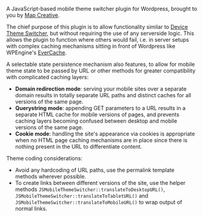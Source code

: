 A JavaScript-based mobile theme switcher plugin for Wordpress, brought to you by [Map Creative](http://mapcreative.com.au/).

The chief purpose of this plugin is to allow functionality similar to [Device Theme Switcher](http://wordpress.org/plugins/device-theme-switcher/), but without requiring the use of any serverside logic. This allows the plugin to function where others would fail, i.e. in server setups with complex caching mechanisms sitting in front of Wordpress like WPEngine's [EverCache](http://wpengine.com/scale-to-millions-of-hits-a-day-or-hour/).

A selectable state persistence mechanism also features, to allow for mobile theme state to be passed by URL or other methods for greater compatibility with complicated caching layers:

* **Domain redirection mode**: serving your mobile sites over a separate domain results in totally separate URL paths and distinct caches for all versions of the same page.
* **Querystring mode**: appending GET parameters to a URL results in a separate HTML cache for mobile versions of pages, and prevents caching layers becoming confused between desktop and mobile versions of the same page.
* **Cookie mode**: handling the site's appearance via cookies is appropriate when no HTML page caching mechanisms are in place since there is nothing present in the URL to differentiate content.

Theme coding considerations:

* Avoid any hardcoding of URL paths, use the permalink template methods wherever possible.
* To create links between different versions of the site, use the helper methods `JSMobileThemeSwitcher::translateToDesktopURL()`, `JSMobileThemeSwitcher::translateToTabletURL()` and `JSMobileThemeSwitcher::translateToMobileURL()` to wrap output of normal links.
